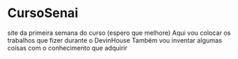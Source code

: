 # CursoSenai
site da primeira semana do curso (espero que melhore)
Aqui vou colocar os trabalhos que fizer durante o DevinHouse
Também vou inventar algumas coisas com o conhecimento que adquirir
